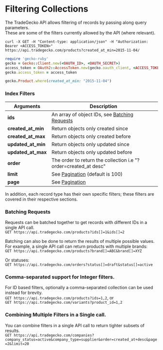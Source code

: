 # Filtering Collections

The TradeGecko API allows filtering of records by passing along query parameters.  
These are some of the filters currently allowed by the API (where relevant).

```shell
curl -X GET -H "Content-type: application/json" -H "Authorization: Bearer <ACCESS_TOKEN>"
https://api.tradegecko.com/products?created_at_min=2015-11-04/
```

```ruby
require 'gecko-ruby'
gecko = Gecko::Client.new(<OAUTH_ID>, <OAUTH_SECRET>)
access_token = OAuth2::AccessToken.new(gecko.oauth_client, <ACCESS_TOKEN>)
gecko.access_token = access_token

gecko.Product.where(created_at_min: "2015-11-04")
```

###  Index Filters

| Arguments          | Description
|--------------------|--------------------
| **ids**            | An array of object IDs, see [Batching Requests](#batching-requests)
| **created_at_min** | Return objects only created since
| **created_at_max** | Return objects only created before
| **updated_at_min** | Return objects only updated since
| **updated_at_max** | Return objects only updated before
| **order**          | The order to return the collection i.e "?order=created_at desc"
| **limit**          | See [Pagination](#pagination) (default is 100)
| **page**           | See [Pagination](#pagination)

In addition, each record type has their own specific filters; 
these filters are covered in their respective sections.

### Batching Requests
Requests can be batched together to get records with different IDs in a single API call.  
`GET https://api.tradegecko.com/products?ids[]=1&ids[]=2`

Batching can also be done to return the results of multiple possible values.  
For example, a single API call can return products with multiple brands:  
`GET https://api.tradegecko.com/products?brand[]=ABC&brand[]=XYZ`

Or statuses:  
`GET https://api.tradegecko.com/orders?status[]=draft&status[]=active`

### Comma-separated support for Integer filters.
For ID based filters, optionally a comma-separated collection can be used instead for brevity.  
`GET https://api.tradegecko.com/products?ids=1,2`, or  
`GET https://api.tradegecko.com/variants?product_id=1,2`

### Combining Multiple Filters in a Single call.
You can combine filters in a single API call to return tighter subsets of results.  
`GET https://api.tradegecko.com/companies?company_status=active&company_type=supplier&order=created_at+desc&page=2&limit=20`
